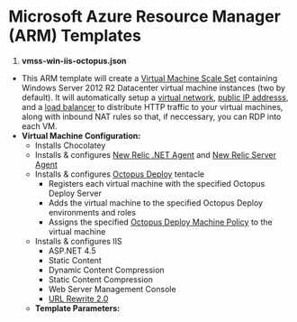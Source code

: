 # Microsoft Azure Resource Manager (ARM) Templates

1. **vmss-win-iis-octopus.json**
 * This ARM template will create a [Virtual Machine Scale Set](https://azure.microsoft.com/en-us/documentation/articles/virtual-machine-scale-sets-overview/ "Virtual Machine Scale Sets") containing Windows Server 2012 R2 Datacenter virtual machine instances (two by default). It will automatically setup a [virtual network](https://azure.microsoft.com/en-us/documentation/articles/resource-groups-networking/#virtual-network), [public IP addresss](https://azure.microsoft.com/en-us/documentation/articles/resource-groups-networking/#public-ip-address), and a [load balancer](https://azure.microsoft.com/en-us/documentation/articles/resource-groups-networking/#load-balancer) to distribute HTTP traffic to your virtual machines, along with inbound NAT rules so that, if neccessary, you can RDP into each VM.
 * **Virtual Machine Configuration:**
    * Installs Chocolatey
    * Installs & configures [New Relic .NET Agent](https://docs.newrelic.com/docs/agents/net-agent/getting-started/new-relic-net) and [New Relic Server Agent](https://docs.newrelic.com/docs/servers/new-relic-servers-windows/getting-started/new-relic-servers-windows) 
    * Installs & configures [Octopus Deploy](https://octopus.com/) tentacle
      * Registers each virtual machine with the specified Octopus Deploy Server
      * Adds the virtual machine to the specified Octopus Deploy environments and roles
      * Assigns the specified [Octopus Deploy Machine Policy](http://docs.octopusdeploy.com/display/OD/Machine+Policies) to the virtual machine
    * Installs & configures IIS
      * ASP.NET 4.5
      * Static Content 
      * Dynamic Content Compression 
      * Static Content Compression 
      * Web Server Management Console
      * [URL Rewrite 2.0](https://www.iis.net/downloads/microsoft/url-rewrite)
   * **Template Parameters:**
